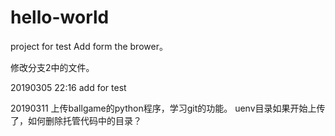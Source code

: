 # hello-world
project for test
Add form the brower。

修改分支2中的文件。

20190305 22:16
add for test

20190311
上传ballgame的python程序，学习git的功能。
uenv目录如果开始上传了，如何删除托管代码中的目录？
